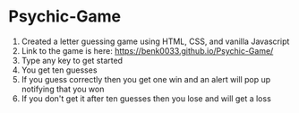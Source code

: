 # Psychic-Game
1. Created a letter guessing game using HTML, CSS, and vanilla Javascript
2. Link to the game is here: https://benk0033.github.io/Psychic-Game/
3. Type any key to get started
4. You get ten guesses
5. If you guess correctly then you get one win and an alert will pop up notifying that you won
6. If you don't get it after ten guesses then you lose and will get a loss
